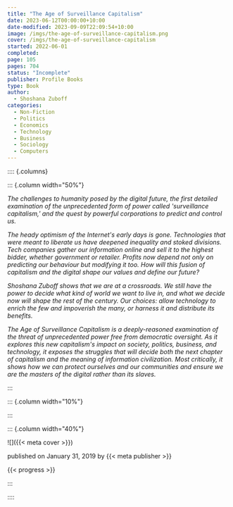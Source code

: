 ```yaml
---
title: "The Age of Surveillance Capitalism"
date: 2023-06-12T00:00:00+10:00
date-modified: 2023-09-09T22:09:54+10:00
image: /imgs/the-age-of-surveillance-capitalism.png
cover: /imgs/the-age-of-surveillance-capitalism
started: 2022-06-01
completed: 
page: 105
pages: 704
status: "Incomplete"
publisher: Profile Books
type: Book
author:
  - Shoshana Zuboff
categories:
  - Non-Fiction
  - Politics
  - Economics
  - Technology
  - Business
  - Sociology
  - Computers
---
```


:::: {.columns}

::: {.column width="50%"}

_The challenges to humanity posed by the digital future, the first detailed examination of the unprecedented form of power called 'surveillance capitalism,' and the quest by powerful corporations to predict and control us._

_The heady optimism of the Internet's early days is gone. Technologies that were meant to liberate us have deepened inequality and stoked divisions. Tech companies gather our information online and sell it to the highest bidder, whether government or retailer. Profits now depend not only on predicting our behaviour but modifying it too. How will this fusion of capitalism and the digital shape our values and define our future?_

_Shoshana Zuboff shows that we are at a crossroads. We still have the power to decide what kind of world we want to live in, and what we decide now will shape the rest of the century. Our choices: allow technology to enrich the few and impoverish the many, or harness it and distribute its benefits._

_The Age of Surveillance Capitalism is a deeply-reasoned examination of the threat of unprecedented power free from democratic oversight. As it explores this new capitalism's impact on society, politics, business, and technology, it exposes the struggles that will decide both the next chapter of capitalism and the meaning of information civilization. Most critically, it shows how we can protect ourselves and our communities and ensure we are the masters of the digital rather than its slaves._

:::

::: {.column width="10%"}
<!-- empty column to create gap -->
:::

::: {.column width="40%"}

![]({{< meta cover >}})

published on January 31, 2019 by {{< meta publisher >}}

{{< progress >}}

:::

::::
